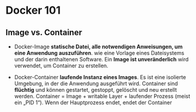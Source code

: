 # Docker 101

## Image vs. Container

+ Docker-Image **statische Datei, alle notwendigen Anweisungen, um eine Anwendung auszuführen**. wie eine Vorlage eines Dateisystems und der darin enthaltenen Software. Ein **Image ist unveränderlich** wird verwendet, um Container zu erstellen.

+ Docker-Container **laufende Instanz eines Images**. Es ist eine isolierte Umgebung, in der die Anwendung ausgeführt wird. Container sind **flüchtig** und können gestartet, gestoppt, gelöscht und neu erstellt werden. 
Container = Image + writable Layer + laufender Prozess (meist ein „PID 1“). Wenn der Hauptprozess endet, endet der Container

